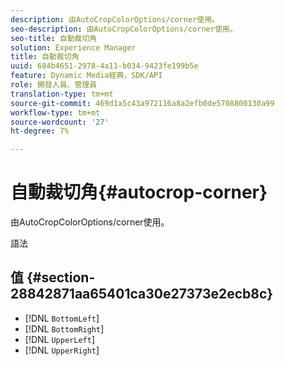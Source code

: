 ```yaml
---
description: 由AutoCropColorOptions/corner使用。
seo-description: 由AutoCropColorOptions/corner使用。
seo-title: 自動裁切角
solution: Experience Manager
title: 自動裁切角
uuid: 684b4651-2978-4a11-b034-9423fe199b5e
feature: Dynamic Media經典，SDK/API
role: 開發人員、管理員
translation-type: tm+mt
source-git-commit: 469d1a5c43a972116a8a2efb0de5708800130a99
workflow-type: tm+mt
source-wordcount: '27'
ht-degree: 7%

---
```



# 自動裁切角{#autocrop-corner}

由AutoCropColorOptions/corner使用。

語法

## 值 {#section-28842871aa65401ca30e27373e2ecb8c}

* [!DNL `BottomLeft`]
* [!DNL `BottomRight`]
* [!DNL `UpperLeft`]
* [!DNL `UpperRight`]

